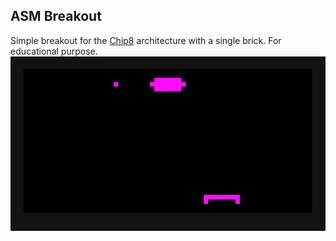 ASM Breakout
---

Simple breakout for the [Chip8](https://en.wikipedia.org/wiki/CHIP-8) architecture with a single brick. For educational purpose.
![screen2.png](screen2.png)

